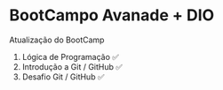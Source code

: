 # BootCampo Avanade + DIO

Atualização do BootCamp
<ol>
  <li>Lógica de Programação ✅</li>
  <li>Introdução a Git / GitHub ✅</li>
  <li>Desafio Git / GitHub ✅</li>
</ol>


